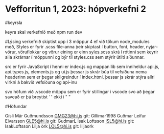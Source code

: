 # Vefforritun 1, 2023: hópverkefni 2

#keyrsla

keyra skal verkefnið með npm run dev


#Lýsing
verkefnið skiptist upp í 3 möppur 4 ef við tökum node_modules með,
Styles er fyrir .scss file-anna þeir skiptast í button, font, header, nyjar-vörur, vöruflokkar og vörur eining er einn syles.scss skrá í rótinni sem keyrir alla skrárnar í möppunni og býr til styles.css sem stýrir útliti síðunnar.

src er fyrir JavaScript í henni er index.js og mappan lib sem inniheldur api.js, api.types.js, elements.js og ui.js þessar js skrár búa til vefsíðuna nema headerinn sem er þegar skilgreindur í index.html. þessar js skrár stýra allri virkni á bakvið vefsíðuna og api-inu

svo höfum við .vscode möppu sem er fyrir stillingar i vscode svo að þegar saveað er þá breytist ' ' ekki í " "

#Höfundar

Gísli Már Guðmundsson GMG23@hi.is git: Gillimar1998
Guðmar Leifur Elvarsson GLE5@hi.is git: GudmarL
Ísak Loftsson ISL5@hi.is git: IsakLoftsson
Lilja örk LOL5@hi.is git: liljaork